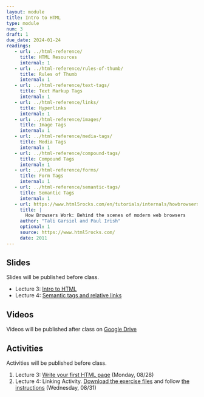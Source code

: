 ```yaml
---
layout: module
title: Intro to HTML
type: module
num: 3
draft: 1
due_date: 2024-01-24
readings:
   - url: ../html-reference/
     title: HTML Resources
     internal: 1
   - url: ../html-reference/rules-of-thumb/
     title: Rules of Thumb
     internal: 1
   - url: ../html-reference/text-tags/
     title: Text Markup Tags
     internal: 1
   - url: ../html-reference/links/
     title: Hyperlinks
     internal: 1
   - url: ../html-reference/images/
     title: Image Tags
     internal: 1
   - url: ../html-reference/media-tags/
     title: Media Tags
     internal: 1
   - url: ../html-reference/compound-tags/
     title: Compound Tags
     internal: 1
   - url: ../html-reference/forms/
     title: Form Tags
     internal: 1
   - url: ../html-reference/semantic-tags/
     title: Semantic Tags
     internal: 1
   - url: https://www.html5rocks.com/en/tutorials/internals/howbrowserswork/
     title: |
       How Browsers Work: Behind the scenes of modern web browsers
     author: "Tali Garsiel and Paul Irish"
     optional: 1
     source: https://www.html5rocks.com/
     date: 2011
---
```


## Slides
Slides will be published before class.

* Lecture 3: <a href="https://docs.google.com/presentation/d/1geaex9aORbHIu64NEizfEox_4NfVQnIE6K16ktNSSYw/edit?usp=sharing" target="_blank">Intro to HTML</a>
* Lecture 4: <a href="https://docs.google.com/presentation/d/1G_frhDAXppT8whNGo-04ybFUlVu2LM1LQ_OgZPSMyrc/edit?usp=sharing" target="_blank">Semantic tags and relative links</a>

## Videos
Videos will be published after class on <a href="https://drive.google.com/drive/folders/1CxPSqGbbNUjc9OntwNqdoHvfSvchCpxE?usp=sharing" target="_blank">Google Drive</a>

## Activities
Activities will be published before class.

1. Lecture 3: <a href="https://docs.google.com/document/d/1EUuEcehgRmQX5l1isz4a5Hn6uVPIkwzQVIkvbiM-NZA/edit?usp=sharing" target="_blank">Write your first HTML page</a> (Monday, 08/28)
2. Lecture 4: Linking Activity. [Download the exercise files](../course-files/lectures/lecture04.zip) and follow <a href="https://docs.google.com/document/d/13VTtBt0rEWxt0Z-NzZtyNw6pggBx6F8GFwVVIb9ElQ8/edit?usp=sharing" target="_blank">the instructions</a> (Wednesday, 08/31)